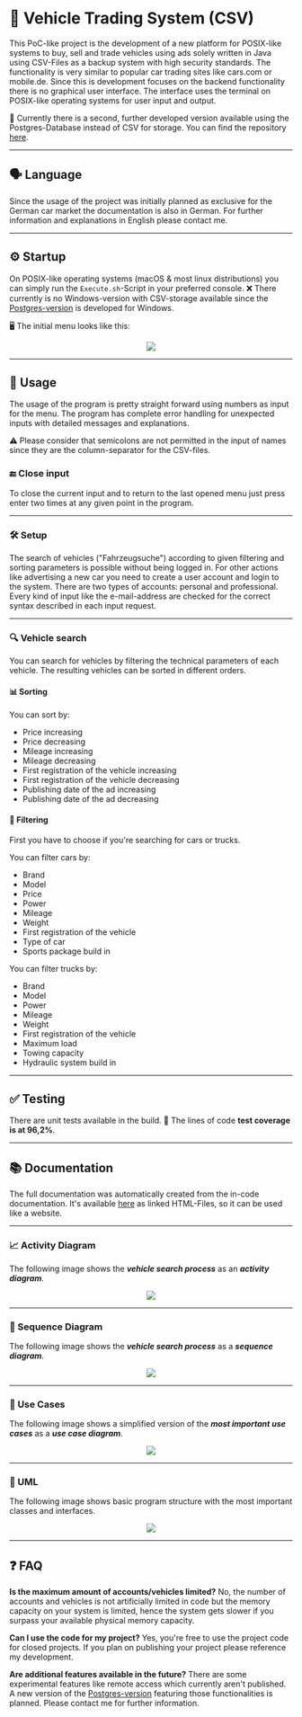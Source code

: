 <!--Copyright Andrik Seeger 2022-->

# 🚗 Vehicle Trading System (CSV)

This PoC-like project is the development of a new platform for POSIX-like systems to buy, sell and trade vehicles using ads solely written in Java using CSV-Files as a backup system with high security standards.
The functionality is very similar to popular car trading sites like cars.com or mobile.de. Since this is development focuses on the backend functionality there is no graphical user interface.
The interface uses the terminal on POSIX-like operating systems for user input and output.

🔁 Currently there is a second, further developed version available using the Postgres-Database instead of CSV for storage.
You can find the repository [here](https://github.com/AndrikSeeger/VehicleTradingSystem_POSTGRES).

---

## 🗣️ Language

Since the usage of the project was initially planned as exclusive for the German car market the documentation is also in German.
For further information and explanations in English please contact me.

---

## ⚙️ Startup

On POSIX-like operating systems (macOS & most linux distributions) you can simply run the `Execute.sh`-Script in your preferred console.
❌ There currently is no Windows-version with CSV-storage available since the [Postgres-version](https://github.com/AndrikSeeger/VehicleTradingSystem_POSTGRES) is developed for Windows.

🖥️ The initial menu looks like this:

<p align="center">
<img src="https://raw.githubusercontent.com/AndrikSeeger/VehicleTradingSystem_CSV/master/Ressources/Startup.png"/>
</p>

---

## 🧭 Usage

The usage of the program is pretty straight forward using numbers as input for the menu.
The program has complete error handling for unexpected inputs with detailed messages and explanations.

⚠️ Please consider that semicolons are not permitted in the input of names since they are the column-separator for the CSV-files.

### 🔚 Close input

To close the current input and to return to the last opened menu just press enter two times at any given point in the program.

---

### 🛠️ Setup

The search of vehicles ("Fahrzeugsuche") according to given filtering and sorting parameters is possible without being logged in.
For other actions like advertising a new car you need to create a user account and login to the system.
There are two types of accounts: personal and professional.
Every kind of input like the e-mail-address are checked for the correct syntax described in each input request.

---

### 🔍 Vehicle search

You can search for vehicles by filtering the technical parameters of each vehicle.
The resulting vehicles can be sorted in different orders.

#### 📊 Sorting

You can sort by:

* Price increasing
* Price decreasing
* Mileage increasing
* Mileage decreasing
* First registration of the vehicle increasing
* First registration of the vehicle decreasing
* Publishing date of the ad increasing
* Publishing date of the ad decreasing

#### 🎯 Filtering

First you have to choose if you're searching for cars or trucks.

You can filter cars by:

* Brand
* Model
* Price
* Power
* Mileage
* Weight
* First registration of the vehicle
* Type of car
* Sports package build in

You can filter trucks by:

* Brand
* Model
* Power
* Mileage
* Weight
* First registration of the vehicle
* Maximum load
* Towing capacity
* Hydraulic system build in

---

## ✅ Testing

There are unit tests available in the build.
🧪 The lines of code **test coverage is at 96,2%**.

---

## 📚 Documentation

The full documentation was automatically created from the in-code documentation.
It's available [here](Documentation) as linked HTML-Files, so it can be used like a website.

---

### 📈 Activity Diagram

The following image shows the ***vehicle search process*** as an ***activity diagram***.

<p align="center">
<img src="https://raw.githubusercontent.com/AndrikSeeger/VehicleTradingSystem_CSV/master/Ressources/Activity_Diagram.png"/>
</p>

---

### 🔄 Sequence Diagram

The following image shows the ***vehicle search process*** as a ***sequence diagram***.

<p align="center">
<img src="https://raw.githubusercontent.com/AndrikSeeger/VehicleTradingSystem_CSV/master/Ressources/Sequence_Diagram.png"/>
</p>

---

### 🧩 Use Cases

The following image shows a simplified version of the ***most important use cases*** as a ***use case diagram***.

<p align="center">
<img src="https://raw.githubusercontent.com/AndrikSeeger/VehicleTradingSystem_CSV/master/Ressources/UseCases.png"/>
</p>

---

### 🧱 UML

The following image shows basic program structure with the most important classes and interfaces.

<p align="center">
<img src="https://raw.githubusercontent.com/AndrikSeeger/VehicleTradingSystem_CSV/master/Ressources/UML.png"/>
</p>

---

## ❓ FAQ

**Is the maximum amount of accounts/vehicles limited?**
No, the number of accounts and vehicles is not artificially limited in code but the memory capacity on your system is limited, hence the system gets slower if you surpass your available physical memory capacity.


**Can I use the code for my project?**
Yes, you're free to use the project code for closed projects. If you plan on publishing your project please reference my development.


**Are additional features available in the future?**
There are some experimental features like remote access which currently aren't published.
A new version of the [Postgres-version](https://github.com/AndrikSeeger/VehicleTradingSystem_POSTGRES) featuring those functionalities is planned.
Please contact me for further information.
